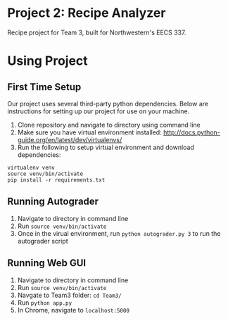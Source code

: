 # Project 2: Recipe Analyzer
Recipe project for Team 3, built for Northwestern's EECS 337. 

# Using Project
## First Time Setup
Our project uses several third-party python dependencies. Below are instructions for setting up our project for use on your machine. 

1. Clone repository and navigate to directory using command line
2. Make sure you have virtual environment installed: http://docs.python-guide.org/en/latest/dev/virtualenvs/
3. Run the following to setup virtual environment and download dependencies:

```
virtualenv venv
source venv/bin/activate
pip install -r requirements.txt
```

## Running Autograder
1. Navigate to directory in command line
2. Run `source venv/bin/activate`
3. Once in the virual environment, run `python autograder.py 3` to run the autograder script

## Running Web GUI
1. Navigate to directory in command line
2. Run `source venv/bin/activate`
3. Navgate to Team3 folder: `cd Team3/`
4. Run `python app.py`
5. In Chrome, navigate to `localhost:5000`
